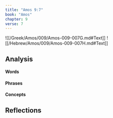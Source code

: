 ```yaml
---
title: "Amos 9:7"
book: "Amos"
chapter: 9
verse: 7
---
```

![[/Greek/Amos/009/Amos-009-007G.md#Text]]
![[/Hebrew/Amos/009/Amos-009-007H.md#Text]]

## Analysis

#### Words

#### Phrases

#### Concepts

## Reflections
